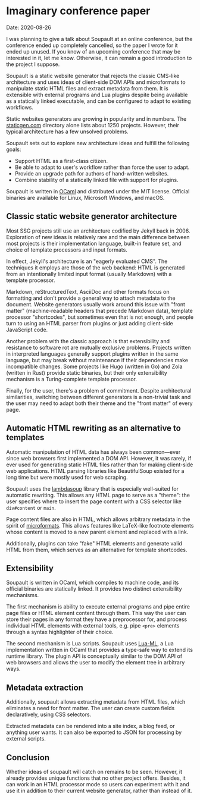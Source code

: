 <h1 id="post-title">Imaginary conference paper</h1>

<p>Date: <time id="post-date">2020-08-26</time> </p>

<p id="post-excerpt">
I was planning to give a talk about Soupault at an online conference, but the conference ended up completely cancelled, so the paper I wrote for it ended up unused.
If you know of an upcoming conference that may be interested in it, let me know. Otherwise, it can remain a good introduction to the project I suppose.
</p>

Soupault is a static website generator that rejects the classic CMS-like architecture and uses ideas of client-side DOM APIs and microformats to manipulate static HTML files and extract metadata from them.
It is extensible with external programs and Lua plugins despite being available as a statically linked executable, and can be configured to adapt to existing workflows.

Static websites generators are growing in popularity and in numbers. The  [staticgen.com](https://staticgen.com/) directory alone lists about 1250 projects. However, their typical architecture has a few unsolved problems.

Soupault sets out to explore new architecture ideas and fulfill the following goals:

* Support HTML as a first-class citizen.
* Be able to adapt to user's workflow rather than force the user to adapt.
* Provide an upgrade path for authors of hand-written websites.
* Combine stability of a statically linked file with support for plugins.

Soupault is written in [OCaml](https://ocaml.org) and distributed under the MIT license. Official binaries are available for Linux, Microsoft Windows, and macOS.

## Classic static website generator architecture

Most SSG projects still use an architecture codified by Jekyll back in 2006. Exploration of new ideas is relatively rare and the main difference between most projects is their implementation language, built-in feature set, and choice of template processors and input formats.

In effect, Jekyll's architecture is an "eagerly evaluated CMS". The techniques it employs are those of the web backend: HTML is generated from an intentionally limited input format (usually Markdown) with a template processor.

Markdown, reStructuredText, AsciiDoc and other formats focus on formatting and don't provide a general way to attach metadata to the document. Website generators usually work around this issue with "front matter" (machine-readable headers that precede Markdown data), template processor "shortcodes", but sometimes even that is not enough, and people turn to using an HTML parser from plugins or just adding client-side JavaScript code.

Another problem with the classic approach is that extensibility and resistance to software rot are mutually exclusive problems. Projects written in interpreted languages generally support plugins written in the same language, but may break without maintenance if their dependencies make incompatible changes. Some projects like Hugo (written in Go) and Zola (written in Rust) provide static binaries, but their only extensibility mechanism is a Turing-complete template processor.

Finally, for the user, there's a problem of commitment. Despite architectural similarities, switching between different generators is a non-trivial task and the user may need to adapt both their theme and the "front matter" of every page.

## Automatic HTML rewriting as an alternative to templates

Automatic manipulation of HTML data has always been common—ever since web browsers first implemented a DOM API. However, it was rarely, if ever used for generating static HTML files rather than for making client-side web applications. HTML parsing libraries like BeautifulSoup existed for a long time but were mostly used for web scraping.

Soupault uses the [lambdasoup](https://github.com/aantron/lambdasoup) library that is especially well-suited for automatic rewriting. This allows any HTML page to serve as a "theme": the user specifies where to insert the page content with a CSS selector like `div#content` or `main`.

Page content files are also in HTML, which allows arbitrary metadata in the spirit of [microformats](http://microformats.org). This allows features like LaTeX-like footnote elements whose content is moved to a new parent element and replaced with a link.

Additionally, plugins can take "fake" HTML elements and generate valid HTML from them, which serves as an alternative for template shortcodes.

## Extensibility

Soupault is written in OCaml, which compiles to machine code, and its official binaries are statically linked. It provides two distinct extensibility mechanisms.

The first mechanism is ability to execute external programs and pipe entire page files or HTML element content through them. This way the user can store their pages in any format they have a preprocessor for, and process individual HTML elements with external tools, e.g. pipe `<pre>` elements through a syntax highlighter of their choice.

The second mechanism is Lua scripts. Soupault uses [Lua-ML](https://github.com/lindig/lua-ml), a Lua implementation written in OCaml that provides a type-safe way to extend its runtime library. The plugin API is conceptually similar to the DOM API of web browsers and allows the user to modify the element tree in arbitrary ways.

## Metadata extraction

Additionally, soupault allows extracting metadata from HTML files, which eliminates a need for front matter. The user can create custom fields declaratively, using CSS selectors.

Extracted metadata can be rendered into a site index, a blog feed, or anything user wants. It can also be exported to JSON for processing by external scripts.

## Conclusion

Whether ideas of soupault will catch on remains to be seen. However, it  already provides unique functions that no other project offers. Besides, it can work in an HTML processor mode so users can experiment with it and use it in addition to their current website generator, rather than instead of it.
